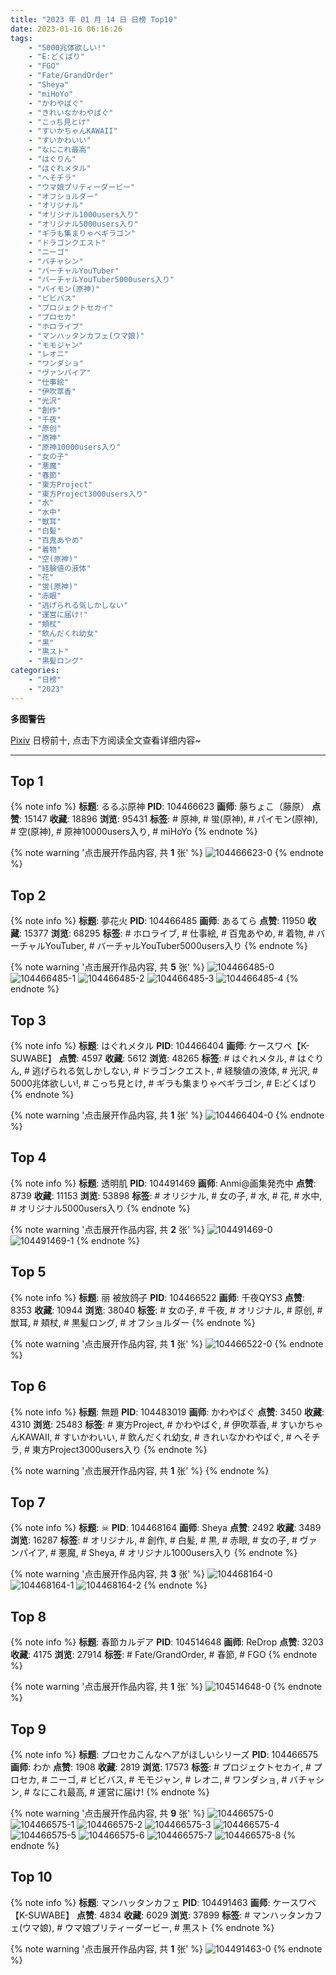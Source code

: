 ```yaml
---
title: "2023 年 01 月 14 日 日榜 Top10"
date: 2023-01-16 06:16:26
tags:
    - "5000兆体欲しい!"
    - "E:どくばり"
    - "FGO"
    - "Fate/GrandOrder"
    - "Sheya"
    - "miHoYo"
    - "かわやばぐ"
    - "きれいなかわやばぐ"
    - "こっち見とけ"
    - "すいかちゃんKAWAII"
    - "すいかわいい"
    - "なにこれ最高"
    - "はぐりん"
    - "はぐれメタル"
    - "へそチラ"
    - "ウマ娘プリティーダービー"
    - "オフショルダー"
    - "オリジナル"
    - "オリジナル1000users入り"
    - "オリジナル5000users入り"
    - "ギラも集まりゃベギラゴン"
    - "ドラゴンクエスト"
    - "ニーゴ"
    - "バチャシン"
    - "バーチャルYouTuber"
    - "バーチャルYouTuber5000users入り"
    - "パイモン(原神)"
    - "ビビバス"
    - "プロジェクトセカイ"
    - "プロセカ"
    - "ホロライブ"
    - "マンハッタンカフェ(ウマ娘)"
    - "モモジャン"
    - "レオニ"
    - "ワンダショ"
    - "ヴァンパイア"
    - "仕事絵"
    - "伊吹萃香"
    - "光沢"
    - "創作"
    - "千夜"
    - "原创"
    - "原神"
    - "原神10000users入り"
    - "女の子"
    - "悪魔"
    - "春節"
    - "東方Project"
    - "東方Project3000users入り"
    - "水"
    - "水中"
    - "獣耳"
    - "白髪"
    - "百鬼あやめ"
    - "着物"
    - "空(原神)"
    - "経験値の液体"
    - "花"
    - "蛍(原神)"
    - "赤眼"
    - "逃げられる気しかしない"
    - "運営に届け!"
    - "頬杖"
    - "飲んだくれ幼女"
    - "黒"
    - "黒スト"
    - "黒髪ロング"
categories:
    - "日榜"
    - "2023"
---
```


<i class="fa fa-triangle-exclamation"></i>**多图警告**<i class="fa fa-triangle-exclamation"></i>

[Pixiv](https://www.pixiv.net/) 日榜前十, 点击下方阅读全文查看详细内容~

<!-- more -->

---

## Top 1

{% note info %}
**标题**: るるぶ原神
**PID**: 104466623 **画师**: 藤ちょこ（藤原）
**点赞**: 15147 **收藏**: 18896 **浏览**: 95431
**标签**: # 原神, # 蛍(原神), # パイモン(原神), # 空(原神), # 原神10000users入り, # miHoYo
{% endnote %}

{% note warning '点击展开作品内容, 共 **1** 张' %}
![104466623-0](https://i.pixiv.re/img-original/img/2023/01/13/00/03/15/104466623_p0.png)
{% endnote %}

## Top 2

{% note info %}
**标题**: 夢花火
**PID**: 104466485 **画师**: あるてら
**点赞**: 11950 **收藏**: 15377 **浏览**: 68295
**标签**: # ホロライブ, # 仕事絵, # 百鬼あやめ, # 着物, # バーチャルYouTuber, # バーチャルYouTuber5000users入り
{% endnote %}

{% note warning '点击展开作品内容, 共 **5** 张' %}
![104466485-0](https://i.pixiv.re/img-original/img/2023/01/13/00/01/02/104466485_p0.png)
![104466485-1](https://i.pixiv.re/img-original/img/2023/01/13/00/01/02/104466485_p1.png)
![104466485-2](https://i.pixiv.re/img-original/img/2023/01/13/00/01/02/104466485_p2.png)
![104466485-3](https://i.pixiv.re/img-original/img/2023/01/13/00/01/02/104466485_p3.png)
![104466485-4](https://i.pixiv.re/img-original/img/2023/01/13/00/01/02/104466485_p4.png)
{% endnote %}

## Top 3

{% note info %}
**标题**: はぐれメタル
**PID**: 104466404 **画师**: ケースワベ【K-SUWABE】
**点赞**: 4597 **收藏**: 5612 **浏览**: 48265
**标签**: # はぐれメタル, # はぐりん, # 逃げられる気しかしない, # ドラゴンクエスト, # 経験値の液体, # 光沢, # 5000兆体欲しい!, # こっち見とけ, # ギラも集まりゃベギラゴン, # E:どくばり
{% endnote %}

{% note warning '点击展开作品内容, 共 **1** 张' %}
![104466404-0](https://i.pixiv.re/img-original/img/2023/01/13/00/00/33/104466404_p0.jpg)
{% endnote %}

## Top 4

{% note info %}
**标题**: 透明肌
**PID**: 104491469 **画师**: Anmi@画集発売中
**点赞**: 8739 **收藏**: 11153 **浏览**: 53898
**标签**: # オリジナル, # 女の子, # 水, # 花, # 水中, # オリジナル5000users入り
{% endnote %}

{% note warning '点击展开作品内容, 共 **2** 张' %}
![104491469-0](https://i.pixiv.re/img-original/img/2023/01/14/00/00/45/104491469_p0.jpg)
![104491469-1](https://i.pixiv.re/img-original/img/2023/01/14/00/00/45/104491469_p1.jpg)
{% endnote %}

## Top 5

{% note info %}
**标题**: 丽 被放鸽子
**PID**: 104466522 **画师**: 千夜QYS3
**点赞**: 8353 **收藏**: 10944 **浏览**: 38040
**标签**: # 女の子, # 千夜, # オリジナル, # 原创, # 獣耳, # 頬杖, # 黒髪ロング, # オフショルダー
{% endnote %}

{% note warning '点击展开作品内容, 共 **1** 张' %}
![104466522-0](https://i.pixiv.re/img-original/img/2023/01/13/14/38/47/104466522_p0.jpg)
{% endnote %}

## Top 6

{% note info %}
**标题**: 無題
**PID**: 104483019 **画师**: かわやばぐ
**点赞**: 3450 **收藏**: 4310 **浏览**: 25483
**标签**: # 東方Project, # かわやばぐ, # 伊吹萃香, # すいかちゃんKAWAII, # すいかわいい, # 飲んだくれ幼女, # きれいなかわやばぐ, # へそチラ, # 東方Project3000users入り
{% endnote %}

{% note warning '点击展开作品内容, 共 **1** 张' %}
{% endnote %}

## Top 7

{% note info %}
**标题**: ☠
**PID**: 104468164 **画师**: Sheya
**点赞**: 2492 **收藏**: 3489 **浏览**: 16287
**标签**: # オリジナル, # 創作, # 白髪, # 黒, # 赤眼, # 女の子, # ヴァンパイア, # 悪魔, # Sheya, # オリジナル1000users入り
{% endnote %}

{% note warning '点击展开作品内容, 共 **3** 张' %}
![104468164-0](https://i.pixiv.re/img-original/img/2023/01/13/01/01/03/104468164_p0.jpg)
![104468164-1](https://i.pixiv.re/img-original/img/2023/01/13/01/01/03/104468164_p1.jpg)
![104468164-2](https://i.pixiv.re/img-original/img/2023/01/13/01/01/03/104468164_p2.jpg)
{% endnote %}

## Top 8

{% note info %}
**标题**: 春節カルデア
**PID**: 104514648 **画师**: ReDrop
**点赞**: 3203 **收藏**: 4175 **浏览**: 27914
**标签**: # Fate/GrandOrder, # 春節, # FGO
{% endnote %}

{% note warning '点击展开作品内容, 共 **1** 张' %}
![104514648-0](https://i.pixiv.re/img-original/img/2023/01/14/21/08/40/104514648_p0.jpg)
{% endnote %}

## Top 9

{% note info %}
**标题**: プロセカこんなヘアがほしいシリーズ
**PID**: 104466575 **画师**: わか
**点赞**: 1908 **收藏**: 2819 **浏览**: 17573
**标签**: # プロジェクトセカイ, # プロセカ, # ニーゴ, # ビビバス, # モモジャン, # レオニ, # ワンダショ, # バチャシン, # なにこれ最高, # 運営に届け!
{% endnote %}

{% note warning '点击展开作品内容, 共 **9** 张' %}
![104466575-0](https://i.pixiv.re/img-original/img/2023/01/13/00/02/09/104466575_p0.jpg)
![104466575-1](https://i.pixiv.re/img-original/img/2023/01/13/00/02/09/104466575_p1.jpg)
![104466575-2](https://i.pixiv.re/img-original/img/2023/01/13/00/02/09/104466575_p2.jpg)
![104466575-3](https://i.pixiv.re/img-original/img/2023/01/13/00/02/09/104466575_p3.jpg)
![104466575-4](https://i.pixiv.re/img-original/img/2023/01/13/00/02/09/104466575_p4.jpg)
![104466575-5](https://i.pixiv.re/img-original/img/2023/01/13/00/02/09/104466575_p5.jpg)
![104466575-6](https://i.pixiv.re/img-original/img/2023/01/13/00/02/09/104466575_p6.jpg)
![104466575-7](https://i.pixiv.re/img-original/img/2023/01/13/00/02/09/104466575_p7.jpg)
![104466575-8](https://i.pixiv.re/img-original/img/2023/01/13/00/02/09/104466575_p8.jpg)
{% endnote %}

## Top 10

{% note info %}
**标题**: マンハッタンカフェ
**PID**: 104491463 **画师**: ケースワベ【K-SUWABE】
**点赞**: 4834 **收藏**: 6029 **浏览**: 37899
**标签**: # マンハッタンカフェ(ウマ娘), # ウマ娘プリティーダービー, # 黒スト
{% endnote %}

{% note warning '点击展开作品内容, 共 **1** 张' %}
![104491463-0](https://i.pixiv.re/img-original/img/2023/01/14/00/00/42/104491463_p0.jpg)
{% endnote %}
